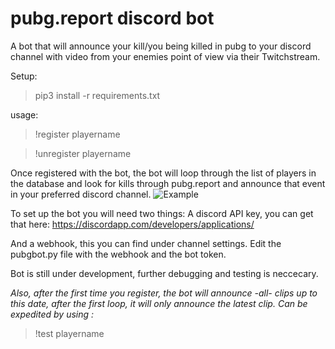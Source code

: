 
# pubg.report discord bot

A bot that will announce your kill/you being killed in pubg to your discord channel with video from your enemies point of view via their Twitchstream. 

Setup:
> pip3 install -r requirements.txt

usage:
> !register playername

> !unregister playername

Once registered with the bot, the bot will loop through the list of players in the database and look for kills through pubg.report and announce that event in your preferred discord channel. 
![Example](https://i.imgur.com/LNEESew.png)

To set up the bot you will need two things:
A discord API key, you can get that here: 
https://discordapp.com/developers/applications/

And a webhook, this you can find under channel settings. 
Edit the pubgbot.py file with the webhook and the bot token. 

Bot is still under development, further debugging and testing is neccecary. 

*Also, after the first time you register, the bot will announce -all- clips up to this date, after the first loop, it will only announce the latest clip. Can be expedited by using :*
>!test playername 






  
